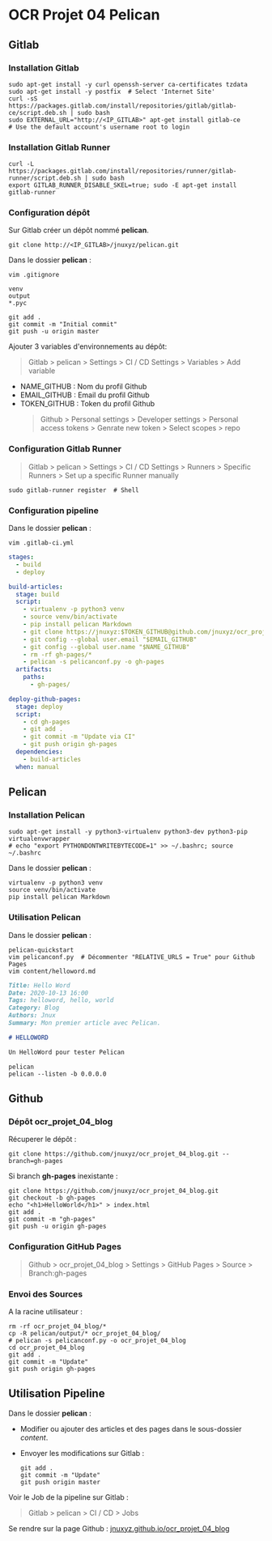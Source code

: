 # OCR Projet 04 Pelican

## Gitlab

### Installation Gitlab

```shell
sudo apt-get install -y curl openssh-server ca-certificates tzdata
sudo apt-get install -y postfix  # Select 'Internet Site'
curl -sS https://packages.gitlab.com/install/repositories/gitlab/gitlab-ce/script.deb.sh | sudo bash
sudo EXTERNAL_URL="http://<IP_GITLAB>" apt-get install gitlab-ce
# Use the default account's username root to login
```

### Installation Gitlab Runner

```shell
curl -L https://packages.gitlab.com/install/repositories/runner/gitlab-runner/script.deb.sh | sudo bash
export GITLAB_RUNNER_DISABLE_SKEL=true; sudo -E apt-get install gitlab-runner
```

### Configuration dépôt  

Sur Gitlab créer un dépôt nommé **pelican**.

```shell
git clone http://<IP_GITLAB>/jnuxyz/pelican.git
```

Dans le dossier **pelican** :

  `vim .gitignore`

  ```shell
  venv
  output
  *.pyc
  ```

  ```shell
  git add .
  git commit -m "Initial commit"
  git push -u origin master
  ```

Ajouter 3 variables d'environnements au dépôt:
  > Gitlab > pelican > Settings > CI / CD Settings > Variables > Add variable

- NAME_GITHUB  : Nom du profil Github
- EMAIL_GITHUB : Email du profil Github
- TOKEN_GITHUB : Token du profil Github
  > Github > Personal settings > Developer settings > Personal access tokens > Genrate new token > Select scopes > repo

### Configuration Gitlab Runner
  
> Gitlab > pelican > Settings > CI / CD Settings > Runners > Specific Runners > Set up a specific Runner manually  

```shell
sudo gitlab-runner register  # Shell
```

### Configuration pipeline

Dans le dossier **pelican** :

```shell
vim .gitlab-ci.yml
```

```yaml
stages:
  - build
  - deploy

build-articles:
  stage: build
  script:
    - virtualenv -p python3 venv
    - source venv/bin/activate
    - pip install pelican Markdown
    - git clone https://jnuxyz:$TOKEN_GITHUB@github.com/jnuxyz/ocr_projet_04_blog.git --branch=gh-pages gh-pages
    - git config --global user.email "$EMAIL_GITHUB"
    - git config --global user.name "$NAME_GITHUB"
    - rm -rf gh-pages/*
    - pelican -s pelicanconf.py -o gh-pages
  artifacts:
    paths:
      - gh-pages/

deploy-github-pages:
  stage: deploy
  script:
    - cd gh-pages
    - git add .
    - git commit -m "Update via CI"
    - git push origin gh-pages
  dependencies:
    - build-articles
  when: manual
```

## Pelican

### Installation Pelican

```shell
sudo apt-get install -y python3-virtualenv python3-dev python3-pip virtualenvwrapper
# echo "export PYTHONDONTWRITEBYTECODE=1" >> ~/.bashrc; source ~/.bashrc
```

Dans le dossier **pelican** :

```shell
virtualenv -p python3 venv
source venv/bin/activate
pip install pelican Markdown
```

### Utilisation Pelican

Dans le dossier **pelican** :

```shell
pelican-quickstart
vim pelicanconf.py  # Décommenter "RELATIVE_URLS = True" pour Github Pages
vim content/helloword.md
```

```markdown
Title: Hello Word
Date: 2020-10-13 16:00
Tags: helloword, hello, world
Category: Blog
Authors: Jnux
Summary: Mon premier article avec Pelican.

# HELLOWORD

Un HelloWord pour tester Pelican
```

```shell
pelican
pelican --listen -b 0.0.0.0
```

## Github

### Dépôt **ocr_projet_04_blog**

Récuperer le dépôt :

```shell
git clone https://github.com/jnuxyz/ocr_projet_04_blog.git --branch=gh-pages
```

Si branch **gh-pages** inexistante :

  ```shell
  git clone https://github.com/jnuxyz/ocr_projet_04_blog.git
  git checkout -b gh-pages
  echo "<h1>HelloWorld</h1>" > index.html
  git add .
  git commit -m "gh-pages"  
  git push -u origin gh-pages
  ```

### Configuration GitHub Pages

  > Github > ocr_projet_04_blog > Settings > GitHub Pages > Source > Branch:gh-pages

### Envoi des Sources

A la racine utilisateur :

```shell
rm -rf ocr_projet_04_blog/*
cp -R pelican/output/* ocr_projet_04_blog/
# pelican -s pelicanconf.py -o ocr_projet_04_blog
cd ocr_projet_04_blog
git add .
git commit -m "Update"
git push origin gh-pages
```

## Utilisation Pipeline

Dans le dossier **pelican** :

- Modifier ou ajouter des articles et des pages dans le sous-dossier *content*.
- Envoyer les modifications sur Gitlab :

  ```shell
  git add .
  git commit -m "Update"
  git push origin master
  ```

Voir le Job de la pipeline sur Gitlab :
  > Gitlab > pelican > CI / CD > Jobs

Se rendre sur la page Github : [jnuxyz.github.io/ocr_projet_04_blog](https://jnuxyz.github.io/ocr_projet_04_blog/)
